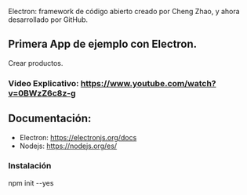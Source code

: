 Electron: framework de código abierto creado por Cheng Zhao, y ahora desarrollado por GitHub.


## Primera App de ejemplo con Electron.
Crear productos.

### Video Explicativo: https://www.youtube.com/watch?v=0BWzZ6c8z-g
## Documentación:
* Electron: https://electronjs.org/docs
* Nodejs: https://nodejs.org/es/

### Instalación

npm init --yes

